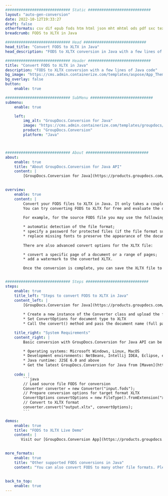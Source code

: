 ```yaml
---
############################# Static ############################
layout: "auto-gen-conversion"
date: 2022-10-12T19:33:27
draft: false
otherformats: csv dif epub fods htm html json mht mhtml ods pdf sxc tex tsv xlam xls xlsb xlsm xlsx xlt xltm xltx xml xps
breadcrumb: FODS to XLTX in Java

############################# Head ############################
head_title: "Convert FODS to XLTX in Java"
head_description: "FODS to XLTX conversion in Java with a few lines of code. Convert over 160 file formats using the GroupDocs document conversion API for Java"

############################# Header ############################
title: "Convert FODS to XLTX in Java"
description: "FODS to XLTX conversion with a few lines of Java code"
bg_image: "https://cms.admin.containerize.com/templates/aspose/App_Themes/V3/images/bg/header1.png"
bg_overlay: false
button:
    enable: true

############################# SubMenu ############################
submenu:
    enable: true

    left:
        img_alt: "GroupDocs.Conversion for Java"
        image: "https://cms.admin.containerize.com/templates/groupdocs/images/product-logos/90x90-noborder/groupdocs-conversion-java.png"
        product: "GroupDocs.Conversion"
        platform: "Java"



############################# About ############################
about:
    enable: true
    title: "About GroupDocs.Conversion for Java API"
    content: |
        [GroupDocs.Conversion for Java](https://products.groupdocs.com/conversion/java/) is an advanced file format conversion API for converting between popular image and document formats such as Microsoft Office, OpenDocument, PDF, HTML, email, CAD. and much more with just a few lines of code. The native API automatically detects the formats of the original documents and offers many options for customizing the converted documents. Along with the function of extracting information from a document, it also supports caching of the conversion results to the local disk by default. However, any type of cache storage can be supported by implementing the appropriate interfaces - Amazon S3, Dropbox, Google Drive, Windows Azure, Reddis, or any others.
    

overview:
    enable: true
    content: |
        Convert your FODS files to XLTX in Java. It only takes a couple of lines of Java code on any platform of your choice, such as Windows, Linux, macOS.
        You can try converting FODS to XLTX for free and evaluate the quality of the conversion results. Along with simple file conversion scripts, you can try more sophisticated options for loading the FODS source file and storing the XLTX output. 
        
        For example, for the source FODS file you may use the following load options:

        * automatic detection of the file format;
        * specify a password for protected files (if the file format supports it);
        * replace missing fonts to preserve the appearance of the document.
        
        There are also advanced convert options for the XLTX file:

        * convert a specific page of a document or a range of pages;
        * add a watermark to the converted XLTX.

        Once the conversion is complete, you can save the XLTX file to your local file path or to any third party storage such as FTP, Amazon S3, Google Drive, Dropbox etc. Please note - to convert FODS to XLTX, you do not need to install any additional software, such as MS Office, Open Office, Adobe Acrobat Reader etc.


############################# Steps ############################
steps:
    enable: true
    title_left: "Steps to convert FODS to XLTX in Java"
    content_left: |
        [GroupDocs.Conversion for Java](https://products.groupdocs.com/conversion/java/) allows developers to easily convert FODS file to XLTX with a few lines of code.
        
        * Create a new instance of the Converter class and upload the file FODS with the full path
        * Set ConvertOptions for document type to XLTX
        * Call the convert() method and pass the document name (full path) and format (XLTX) as a parameter

    title_right: "System Requirements"
    content_right: |
        Basic conversion with GroupDocs.Conversion for Java API can be done with just a few lines of code. Our APIs are supported on all major platforms and operating systems. Before executing the code below, make sure you have the following prerequisites installed on your system.

        * Operating systems: Microsoft Windows, Linux, MacOS
        * Development environments: NetBeans, Intellij IDEA, Eclipse, etc.
        * Java runtime: J2SE 6.0 and above
        * Get the latest GroupDocs.Conversion for Java from [Maven](https://repository.groupdocs.com/webapp/#/artifacts/browse/tree/General/repo/com/groupdocs/groupdocs-conversion)
         
    code: |
        ```java    
        // Load source file FODS for conversion
        Converter converter = new Converter("input.fods");
        // Prepare conversion options for target format XLTX
        ConvertOptions convertOptions = new FileType().fromExtension("xltx").getConvertOptions();
        // Convert to XLTX format
        converter.convert("output.xltx", convertOptions);
        ```

demos:
    enable: true
    title: "FODS to XLTX Live Demo"
    content: |
       Visit our [GroupDocs.Conversion App](https://products.groupdocs.app/conversion/family) website and try FODS to XLTX conversion now. The free demo has the following benefits
          

more_formats:
    enable: true
    title: "Other supported FODS conversions in Java"
    content: "You can also convert FODS to many other file formats. Please see the list below."
       
       
back_to_top:
    enable: true
---
```

